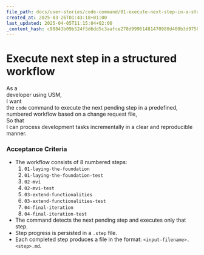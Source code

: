 ```yaml
---
file_path: docs/user-stories/code-command/01-execute-next-step-in-a-structured-workflow.md
created_at: 2025-03-26T01:43:18+01:00
last_updated: 2025-04-05T11:15:04+02:00
_content_hash: c98843b09b524f5d6dd5c3aafce278d99961481470980d400b3d9758c7daaf71
---
```


# Execute next step in a structured workflow  
As a  
developer using USM,  
I want  
the `code` command to execute the next pending step in a predefined, numbered workflow based on a change request file,  
So that  
I can process development tasks incrementally in a clear and reproducible manner.

### Acceptance Criteria
- The workflow consists of 8 numbered steps:
  1. `01-laying-the-foundation`
  2. `01-laying-the-foundation-test`
  3. `02-mvi`
  4. `02-mvi-test`
  5. `03-extend-functionalities`
  6. `03-extend-functionalities-test`
  7. `04-final-iteration`
  8. `04-final-iteration-test`
- The command detects the next pending step and executes only that step.
- Step progress is persisted in a `.step` file.
- Each completed step produces a file in the format: `<input-filename>.<step>.md`.

